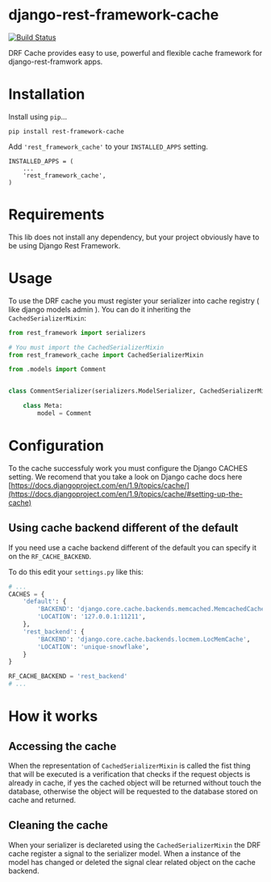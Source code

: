 # django-rest-framework-cache

[![Build Status](https://travis-ci.org/ervilis/django-rest-framework-cache.svg?branch=master)](https://travis-ci.org/ervilis/django-rest-framework-cache)

DRF Cache provides easy to use, powerful and flexible cache framework for django-rest-framwork apps.


# Installation

Install using `pip`...

    pip install rest-framework-cache

Add `'rest_framework_cache'` to your `INSTALLED_APPS` setting.

    INSTALLED_APPS = (
        ...
        'rest_framework_cache',
    )


# Requirements

This lib does not install any dependency, but your project obviously have to be using Django Rest Framework.


# Usage

To use the DRF cache you must register your serializer into cache registry ( like django models admin ). You can do it inheriting the `CachedSerializerMixin`:

```python
from rest_framework import serializers

# You must import the CachedSerializerMixin
from rest_framework_cache import CachedSerializerMixin

from .models import Comment


class CommentSerializer(serializers.ModelSerializer, CachedSerializerMixin):

    class Meta:
        model = Comment

```

# Configuration

To the cache successfuly work you must configure the Django CACHES setting. We recomend that you take a look on Django cache docs here [https://docs.djangoproject.com/en/1.9/topics/cache/](https://docs.djangoproject.com/en/1.9/topics/cache/#setting-up-the-cache)


## Using cache backend different of the default

If you need use a cache backend different of the default you can specify it on the `RF_CACHE_BACKEND`.

To do this edit your `settings.py` like this:

```python
# ...
CACHES = {
    'default': {
        'BACKEND': 'django.core.cache.backends.memcached.MemcachedCache',
        'LOCATION': '127.0.0.1:11211',
    },
    'rest_backend': {
        'BACKEND': 'django.core.cache.backends.locmem.LocMemCache',
        'LOCATION': 'unique-snowflake',
    }
}

RF_CACHE_BACKEND = 'rest_backend'
# ...
```


# How it works

## Accessing the cache

When the representation of `CachedSerializerMixin` is called the fist thing that will be executed is a verification that checks if the request objects is already in cache, if yes the cached object will be returned without touch the database, otherwise the object will be requested to the database stored on cache and returned.


## Cleaning the cache

When your serializer is declareted using the `CachedSerializerMixin` the DRF cache register a signal to the serializer model. When a instance of the model has changed or deleted the signal clear related object on the cache backend.
